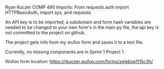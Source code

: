 Ryan Kuczer
COMP 490
Imports: From requests.auth import HTTPBasicAuth, import sys, and requests

An API key is to be imported, a subdomain and form hash variables are needed to be changed to your own form's in the main.py file, the api key is not committed to the project on github.

The project gets info from my wufoo form and saves it to a text file.

Currently, no missing components are in Sprint 1 Project 1.

Wufoo form location: https://rkuczer.wufoo.com/forms/zqleboe1115c3h/

